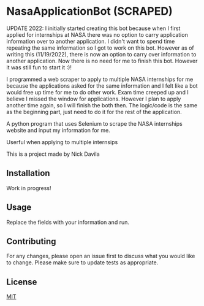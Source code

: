 # NasaApplicationBot (SCRAPED)

UPDATE 2022: I initially started creating this bot because when I first applied for internships at NASA there was no option to carry application information over to another application. I didn't want to spend time repeating the same information so I got to work on this bot. However as of writing this (11/19/2022), there is now an option to carry over information to another application. Now there is no need for me to finish this bot. However it was still fun to start it :)!

I programmed a web scraper to apply to multiple NASA internships for me because the applications asked for the same information and I felt like a bot would free up time for me to do other work. Exam time creeped up and I believe I missed the window for applications. However I plan to apply another time again, so I will finish the both then. The logic/code is the same as the beginning part, just need to do it for the rest of the application.

A python program that uses Selenium to scrape the NASA internships website and input my information for me.

Userful when applying to multiple internsips

This is a project made by Nick Davila

## Installation

Work in progress!

## Usage

Replace the fields with your information and run.

## Contributing
For any changes, please open an issue first to discuss what you would like to change.
Please make sure to update tests as appropriate.

## License
[MIT](https://choosealicense.com/licenses/mit/)
